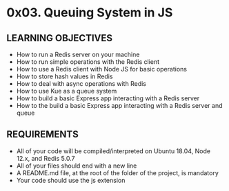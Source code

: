 # 0x03. Queuing System in JS

## LEARNING OBJECTIVES
- How to run a Redis server on your machine
- How to run simple operations with the Redis client
- How to use a Redis client with Node JS for basic operations
- How to store hash values in Redis
- How to deal with async operations with Redis
- How to use Kue as a queue system
- How to build a basic Express app interacting with a Redis server
- How to the build a basic Express app interacting with a Redis server and queue


## REQUIREMENTS
- All of your code will be compiled/interpreted on Ubuntu 18.04, Node 12.x, and Redis 5.0.7
- All of your files should end with a new line
- A README.md file, at the root of the folder of the project, is mandatory
- Your code should use the js extension
